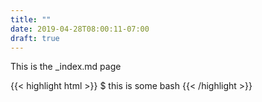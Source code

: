```yaml
---
title: ""
date: 2019-04-28T08:00:11-07:00
draft: true
---
```


This is the _index.md page

{{< highlight html >}}
$ this is some bash
{{< /highlight >}}
